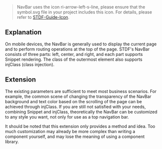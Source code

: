 > NavBar uses the icon ri-arrow-left-s-line, please ensure that the symbol.svg file in your project includes this icon. For details, please refer to [STDF-Guide-Icon](https://stdf.design/#/guide/icon).

## Explanation

On mobile devices, the NavBar is generally used to display the current page and to perform routing operations at the top of the page. STDF's NavBar consists of three parts: left, center, and right, and each part supports Snippet rendering. The class of the outermost element also supports injClass (class injection).

## Extension

The existing parameters are sufficient to meet most business scenarios. For example, the common scene of changing the transparency of the NavBar background and text color based on the scrolling of the page can be achieved through injClass. If you are still not satisfied with your needs, combining Snippet and injClass, theoretically the NavBar can be customized to any style you want, not only for use as a top navigation bar.

It should be noted that this extension only provides a method and idea. Too much customization may already be more complex than writing a component yourself, and may lose the meaning of using a component library.
